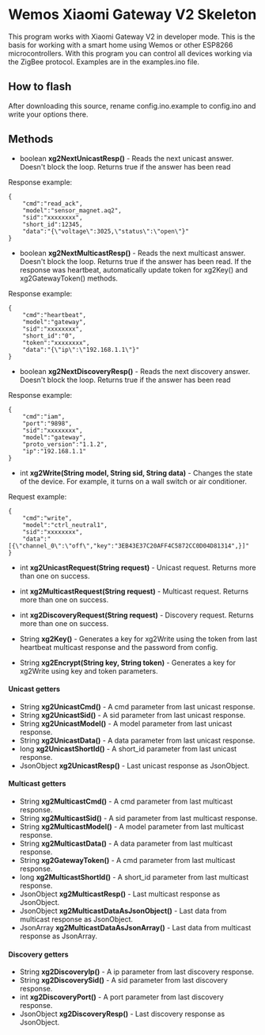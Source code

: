 # Wemos Xiaomi Gateway V2 Skeleton


This program works with Xiaomi Gateway V2 in developer mode. 
This is the basis for working with a smart home using Wemos or other ESP8266 microcontrollers.
With this program you can control all devices working via the ZigBee protocol. 
Examples are in the examples.ino file.

## How to flash
After downloading this source, rename config.ino.example to config.ino and write your options there.

## Methods

* boolean **xg2NextUnicastResp()** - Reads the next unicast answer. Doesn't block the loop. Returns true if the answer has been read
    
Response example:

    {
        "cmd":"read_ack",
        "model":"sensor_magnet.aq2",
        "sid":"xxxxxxxx",
        "short_id":12345,
        "data":"{\"voltage\":3025,\"status\":\"open\"}"
    }

* boolean **xg2NextMulticastResp()** - Reads the next multicast answer. Doesn't block the loop. Returns true if the answer has been read. If the response was heartbeat, automatically update token for xg2Key() and xg2GatewayToken() methods.  

Response example:

    {
        "cmd":"heartbeat",
        "model":"gateway",
        "sid":"xxxxxxxx",
        "short_id":"0",
        "token":"xxxxxxxx",
        "data":"{\"ip\":\"192.168.1.1\"}"
    }

    
* boolean **xg2NextDiscoveryResp()** - Reads the next discovery answer. Doesn't block the loop. Returns true if the answer has been read
    
Response example:

    {
        "cmd":"iam",
        "port":"9898",
        "sid":"xxxxxxxx",
        "model":"gateway",
        "proto_version":"1.1.2",
        "ip":"192.168.1.1"
    }

* int **xg2Write(String model, String sid, String data)** - Changes the state of the device. For example, it turns on a wall switch or air conditioner.

Request example:

    {
        "cmd":"write",
        "model":"ctrl_neutral1",
        "sid":"xxxxxxxx",
        "data":"[{\"channel_0\":\"off\","key":"3EB43E37C20AFF4C5872CC0D04D81314",}]"
    }
    
* int **xg2UnicastRequest(String request)** - Unicast request. Returns more than one on success.
* int **xg2MulticastRequest(String request)** - Multicast request. Returns more than one on success.
* int **xg2DiscoveryRequest(String request)** - Discovery request. Returns more than one on success.

* String **xg2Key()** - Generates a key for xg2Write using the token from last heartbeat multicast response and the password from config.
* String **xg2Encrypt(String key, String token)** - Generates a key for xg2Write using key and token parameters.

#### Unicast getters

* String **xg2UnicastCmd()**      - A cmd parameter from last unicast response.
* String **xg2UnicastSid()**      - A sid parameter from last unicast response.
* String **xg2UnicastModel()**    - A model parameter from last unicast response.
* String **xg2UnicastData()**     - A data parameter from last unicast response.
* long **xg2UnicastShortId()**    - A short_id parameter from last unicast response.
* JsonObject **xg2UnicastResp()** - Last unicast response as JsonObject.

#### Multicast getters

* String **xg2MulticastCmd()**                  - A cmd parameter from last multicast response.
* String **xg2MulticastSid()**                  - A sid parameter from last multicast response.
* String **xg2MulticastModel()**                - A model parameter from last multicast response.
* String **xg2MulticastData()**                 - A data parameter from last multicast response.
* String **xg2GatewayToken()**                  - A cmd parameter from last multicast response.
* long **xg2MulticastShortId()**                - A short_id parameter from last multicast response.
* JsonObject **xg2MulticastResp()**             - Last multicast response as JsonObject.
* JsonObject **xg2MulticastDataAsJsonObject()** - Last data from multicast response as JsonObject.
* JsonArray **xg2MulticastDataAsJsonArray()**   - Last data from multicast response as JsonArray.

#### Discovery getters

* String **xg2DiscoveryIp()**  - A ip parameter from last discovery response.
* String **xg2DiscoverySid()** - A sid parameter from last discovery response.
* int **xg2DiscoveryPort()**   - A port parameter from last discovery response.
* JsonObject **xg2DiscoveryResp()** - Last discovery response as JsonObject.
